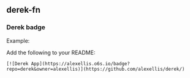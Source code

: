 ## derek-fn

### Derek badge

Example:

Add the following to your README:

```
[![Derek App](https://alexellis.o6s.io/badge?repo=derek&owner=alexellis)](https://github.com/alexellis/derek/)
```